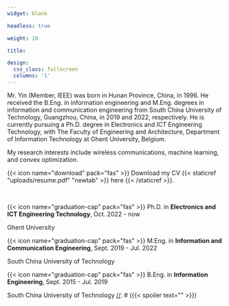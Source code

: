 ```yaml
---
widget: blank

headless: true

weight: 10

title:

design:
  css_class: fullscreen
  columns: '1'
---
```



Mr. Yin (Member, IEEE) was born in Hunan Province, China, in 1996. He received the B.Eng. in information engineering and M.Eng. degrees in information and communication engineering from South China University of Technology, Guangzhou, China, in 2019 and 2022, respectively. 
He is currently pursuing a Ph.D. degree in Electronics and ICT Engineering Technology, with The Faculty of Engineering and Architecture, Department of Information Technology at Ghent University, Belgium.

My research interests include wireless communications, machine learning, and convex optimization.

{{< icon name="download" pack="fas" >}} Download my CV {{< staticref "uploads/resume.pdf" "newtab" >}} here {{< /staticref >}}.

<br>


{{< icon name="graduation-cap" pack="fas" >}} Ph.D. in **Electronics and ICT Engineering Technology**, Oct. 2022 - now

Ghent University

{{< icon name="graduation-cap" pack="fas" >}} M.Eng. in **Information and Communication Engineering**, Sept. 2019 - Jul. 2022

South China University of Technology

[//]: # ({{< spoiler text="" >}})

[//]: # (- Deep Learning: 91 )

[//]: # (- Information Theory: 93)

[//]: # (- Modern Digital Signal Processing: 92)

[//]: # (- Methods of Optimization: 93)

[//]: # (- Numerical Analysis: 95)

[//]: # (- Security of Information and Communication Networks: 96)

[//]: # ({{< /spoiler >}})

{{< icon name="graduation-cap" pack="fas" >}} B.Eng. in **Information Engineering**, Sept. 2015 - Jul. 2019

South China University of Technology
[//]: # ({{< spoiler text="" >}})

[//]: # (- Linear Algebra & Analytic Geometry: 100 )

[//]: # (- Probability & Mathematical Statistics: 95)

[//]: # (- Signals and Systems: 97)

[//]: # (- Analog Electronics: 97)

[//]: # (- Basic Theory of Information: 93)

[//]: # (- Software Engineering: 91)

[//]: # ({{< /spoiler >}})
